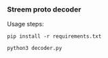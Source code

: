 ### Streem proto decoder

Usage steps: 

```
pip install -r requirements.txt

python3 decoder.py
```


